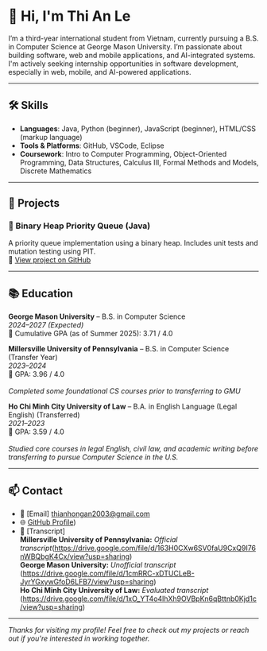 # 👋 Hi, I'm Thi An Le

I’m a third-year international student from Vietnam, currently pursuing a B.S. in Computer Science at George Mason University. I’m passionate about building software, web and mobile applications, and AI-integrated systems. I'm actively seeking internship opportunities in software development, especially in web, mobile, and AI-powered applications.

---

## 🛠 Skills

- **Languages**: Java, Python (beginner), JavaScript (beginner), HTML/CSS (markup language)
- **Tools & Platforms**: GitHub, VSCode, Eclipse
- **Coursework**: Intro to Computer Programming, Object-Oriented Programming, Data Structures, Calculus III, Formal Methods and Models, Discrete Mathematics

---

## 📁 Projects

### 🔹 Binary Heap Priority Queue (Java)
A priority queue implementation using a binary heap. Includes unit tests and mutation testing using PIT.  
📎 [View project on GitHub](https://github.com/yourusername/priority-queue)

---

## 📚 Education

**George Mason University** – B.S. in Computer Science  
_2024–2027 (Expected)_  
📌 Cumulative GPA (as of Summer 2025): 3.71 / 4.0  

**Millersville University of Pennsylvania** – B.S. in Computer Science (Transfer Year)  
_2023–2024_  
📌 GPA: 3.96 / 4.0 <br>  
_Completed some foundational CS courses prior to transferring to GMU_ 

**Ho Chi Minh City University of Law** – B.A. in English Language (Legal English) (Transferred)  
_2021–2023_  
📌 GPA: 3.59 / 4.0 <br>  
_Studied core courses in legal English, civil law, and academic writing before transferring to pursue Computer Science in the U.S._ 

---

## 📫 Contact

- 📧 [Email] thianhongan2003@gmail.com  
- 🌐 [GitHub Profile](https://github.com/AnnieLe0907))  
- 📝 [Transcript] <br>
  **Millersville University of Pennsylvania:** _Official transcript_(https://drive.google.com/file/d/163H0CXw6SV0faU9CxQ9I76nWBQbgK4Cx/view?usp=sharing) <br>
  **George Mason University:** _Unofficial transcript_ (https://drive.google.com/file/d/1cmRRC-xDTUCLeB-JyrYGxywGfoD6LFB7/view?usp=sharing) <br>
  **Ho Chi Minh City University of Law:** _Evaluated transcript_ (https://drive.google.com/file/d/1xO_YT4o4lhXh9OVBpKn6qBttnb0Kjd1c/view?usp=sharing)
  

---

_Thanks for visiting my profile! Feel free to check out my projects or reach out if you're interested in working together._

